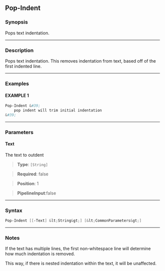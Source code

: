 
Pop-Indent
----------
### Synopsis
Pops text indentation.

---
### Description

Pops text indentation.  This removes indentation from text, based off of the first indented line.

---
### Examples
#### EXAMPLE 1
```PowerShell
Pop-Indent &#39;            
    pop indent will trim initial indentation
&#39;
```

---
### Parameters
#### **Text**

The text to outdent



> **Type**: ```[String]```

> **Required**: false

> **Position**: 1

> **PipelineInput**:false



---
### Syntax
```PowerShell
Pop-Indent [[-Text] &lt;String&gt;] [&lt;CommonParameters&gt;]
```
---
### Notes
If the text has multiple lines, the first non-whitespace line will determine how much indentation is removed.

This way, if there is nested indentation within the text, it will be unaffected.



